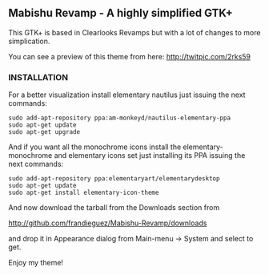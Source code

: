 ## Mabishu Revamp - A highly simplified GTK+

This GTK+ is based in Clearlooks Revamps but with a lot
of changes to more simplication.

You can see a preview of this theme from here:
http://twitpic.com/2rks59

### INSTALLATION
For a better visualization install elementary nautilus just 
issuing the next commands:

    sudo add-apt-repository ppa:am-monkeyd/nautilus-elementary-ppa
    sudo apt-get update
    sudo apt-get upgrade

And if you want all the monochrome icons install the 
elementary-monochrome and elementary icons set just installing 
its PPA issuing the next commands:

    sudo add-apt-repository ppa:elementaryart/elementarydesktop
    sudo apt-get update
    sudo apt-get install elementary-icon-theme

And now download the tarball from the Downloads section from

http://github.com/frandieguez/Mabishu-Revamp/downloads

and drop it in Appearance dialog from 
Main-menu -> System and select to get.

Enjoy my theme!
